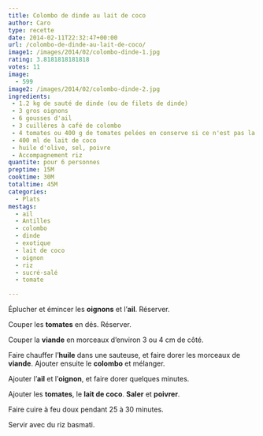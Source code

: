 ```yaml
---
title: Colombo de dinde au lait de coco
author: Caro
type: recette
date: 2014-02-11T22:32:47+00:00
url: /colombo-de-dinde-au-lait-de-coco/
image1: /images/2014/02/colombo-dinde-1.jpg
rating: 3.8181818181818
votes: 11
image:
  - 599
image2: /images/2014/02/colombo-dinde-2.jpg
ingredients:
 - 1.2 kg de sauté de dinde (ou de filets de dinde)
 - 3 gros oignons
 - 6 gousses d'ail
 - 3 cuillères à café de colombo
 - 4 tomates ou 400 g de tomates pelées en conserve si ce n'est pas la saison
 - 400 ml de lait de coco
 - huile d'olive, sel, poivre
 - Accompagnement riz
quantite: pour 6 personnes
preptime: 15M
cooktime: 30M
totaltime: 45M
categories:
  - Plats
mestags:
  - ail
  - Antilles
  - colombo
  - dinde
  - exotique
  - lait de coco
  - oignon
  - riz
  - sucré-salé
  - tomate

---
```

Éplucher et émincer les **oignons** et l&rsquo;**ail**. Réserver.

Couper les **tomates** en dés. Réserver.

Couper la **viande** en morceaux d&rsquo;environ 3 ou 4 cm de côté.

Faire chauffer l&rsquo;**huile** dans une sauteuse, et faire dorer les morceaux de **viande**. Ajouter ensuite le **colombo** et mélanger.

Ajouter l&rsquo;**ail** et l&rsquo;**oignon**, et faire dorer quelques minutes.

Ajouter les **tomates**, le **lait de coco**. **Saler** et **poivrer**.

Faire cuire à feu doux pendant 25 à 30 minutes.

Servir avec du riz basmati.
